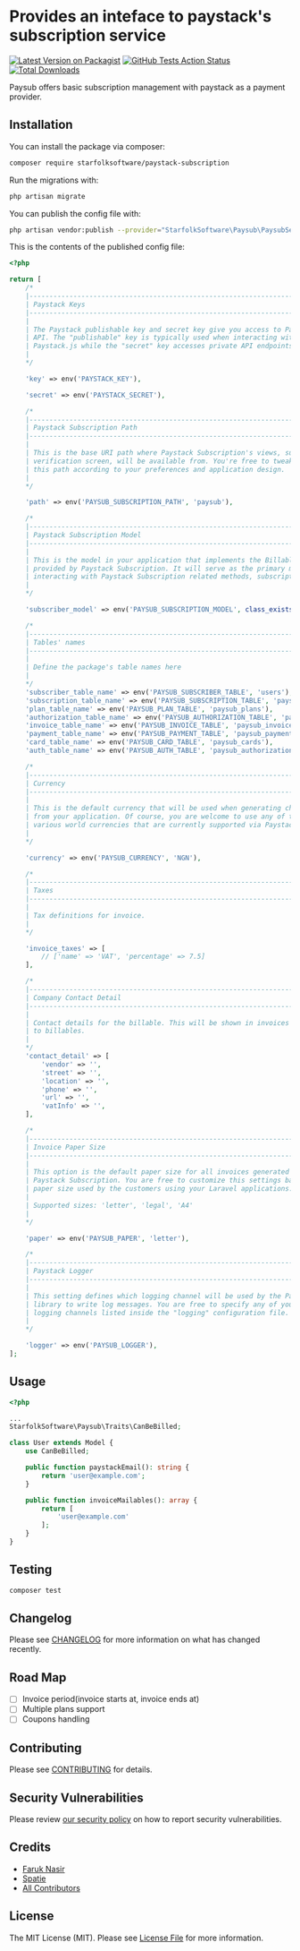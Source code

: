 # Provides an inteface to paystack's subscription service

[![Latest Version on Packagist](https://img.shields.io/packagist/v/starfolksoftware/paystack-subscription.svg?style=flat-square)](https://packagist.org/packages/starfolksoftware/paystack-subscription)
[![GitHub Tests Action Status](https://img.shields.io/github/workflow/status/starfolksoftware/paystack-subscription/run-tests?label=tests)](https://github.com/starfolksoftware/paystack-subscription/actions?query=workflow%3ATests+branch%3Amaster)
[![Total Downloads](https://img.shields.io/packagist/dt/starfolksoftware/paystack-subscription.svg?style=flat-square)](https://packagist.org/packages/starfolksoftware/paystack-subscription)

Paysub offers basic subscription management with paystack as a payment provider.

## Installation

You can install the package via composer:

```bash
composer require starfolksoftware/paystack-subscription
```

Run the migrations with:

```bash
php artisan migrate
```

You can publish the config file with:

```bash
php artisan vendor:publish --provider="StarfolkSoftware\Paysub\PaysubServiceProvider" --tag="config"
```

This is the contents of the published config file:

```php
<?php

return [
    /*
    |--------------------------------------------------------------------------
    | Paystack Keys
    |--------------------------------------------------------------------------
    |
    | The Paystack publishable key and secret key give you access to Paystack's
    | API. The "publishable" key is typically used when interacting with
    | Paystack.js while the "secret" key accesses private API endpoints.
    |
    */

    'key' => env('PAYSTACK_KEY'),

    'secret' => env('PAYSTACK_SECRET'),

    /*
    |--------------------------------------------------------------------------
    | Paystack Subscription Path
    |--------------------------------------------------------------------------
    |
    | This is the base URI path where Paystack Subscription's views, such as the payment
    | verification screen, will be available from. You're free to tweak
    | this path according to your preferences and application design.
    |
    */

    'path' => env('PAYSUB_SUBSCRIPTION_PATH', 'paysub'),

    /*
    |--------------------------------------------------------------------------
    | Paystack Subscription Model
    |--------------------------------------------------------------------------
    |
    | This is the model in your application that implements the Billable trait
    | provided by Paystack Subscription. It will serve as the primary model you use while
    | interacting with Paystack Subscription related methods, subscriptions, and so on.
    |
    */

    'subscriber_model' => env('PAYSUB_SUBSCRIPTION_MODEL', class_exists(App\Models\User::class) ? App\Models\User::class : App\User::class),

    /*
    |--------------------------------------------------------------------------
    | Tables' names
    |--------------------------------------------------------------------------
    |
    | Define the package's table names here
    |
    */
    'subscriber_table_name' => env('PAYSUB_SUBSCRIBER_TABLE', 'users'),
    'subscription_table_name' => env('PAYSUB_SUBSCRIPTION_TABLE', 'paysub_subscriptions'),
    'plan_table_name' => env('PAYSUB_PLAN_TABLE', 'paysub_plans'),
    'authorization_table_name' => env('PAYSUB_AUTHORIZATION_TABLE', 'paysub_authorizations'),
    'invoice_table_name' => env('PAYSUB_INVOICE_TABLE', 'paysub_invoices'),
    'payment_table_name' => env('PAYSUB_PAYMENT_TABLE', 'paysub_payments'),
    'card_table_name' => env('PAYSUB_CARD_TABLE', 'paysub_cards'),
    'auth_table_name' => env('PAYSUB_AUTH_TABLE', 'paysub_authorizations'),

    /*
    |--------------------------------------------------------------------------
    | Currency
    |--------------------------------------------------------------------------
    |
    | This is the default currency that will be used when generating charges
    | from your application. Of course, you are welcome to use any of the
    | various world currencies that are currently supported via Paystack.
    |
    */

    'currency' => env('PAYSUB_CURRENCY', 'NGN'),

    /*
    |--------------------------------------------------------------------------
    | Taxes
    |--------------------------------------------------------------------------
    |
    | Tax definitions for invoice. 
    |
    */

    'invoice_taxes' => [
        // ['name' => 'VAT', 'percentage' => 7.5]
    ],

    /*
    |--------------------------------------------------------------------------
    | Company Contact Detail
    |--------------------------------------------------------------------------
    |
    | Contact details for the billable. This will be shown in invoices sent
    | to billables.
    |
    */
    'contact_detail' => [
        'vendor' => '',
        'street' => '',
        'location' => '',
        'phone' => '',
        'url' => '',
        'vatInfo' => '',
    ],

    /*
    |--------------------------------------------------------------------------
    | Invoice Paper Size
    |--------------------------------------------------------------------------
    |
    | This option is the default paper size for all invoices generated using
    | Paystack Subscription. You are free to customize this settings based on the usual
    | paper size used by the customers using your Laravel applications.
    |
    | Supported sizes: 'letter', 'legal', 'A4'
    |
    */

    'paper' => env('PAYSUB_PAPER', 'letter'),

    /*
    |--------------------------------------------------------------------------
    | Paystack Logger
    |--------------------------------------------------------------------------
    |
    | This setting defines which logging channel will be used by the Paystack
    | library to write log messages. You are free to specify any of your
    | logging channels listed inside the "logging" configuration file.
    |
    */

    'logger' => env('PAYSUB_LOGGER'),
];
```

## Usage

```php
<?php

...
StarfolkSoftware\Paysub\Traits\CanBeBilled;

class User extends Model {
    use CanBeBilled;

    public function paystackEmail(): string {
        return 'user@example.com';
    }

    public function invoiceMailables(): array {
        return [
            'user@example.com'
        ];
    }
}
```

## Testing

```bash
composer test
```

## Changelog

Please see [CHANGELOG](CHANGELOG.md) for more information on what has changed recently.

## Road Map

- [ ] Invoice period(invoice starts at, invoice ends at)
- [ ] Multiple plans support
- [ ] Coupons handling

## Contributing

Please see [CONTRIBUTING](.github/CONTRIBUTING.md) for details.

## Security Vulnerabilities

Please review [our security policy](../../security/policy) on how to report security vulnerabilities.

## Credits

- [Faruk Nasir](https://github.com/frknasir)
- [Spatie](https://github.com/spatie)
- [All Contributors](../../contributors)

## License

The MIT License (MIT). Please see [License File](LICENSE.md) for more information.
